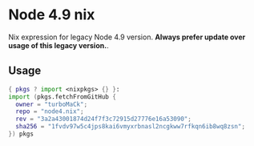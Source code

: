 # Node 4.9 nix

Nix expression for legacy Node 4.9 version. **Always prefer update over usage of this legacy version.**.

## Usage

```nix
{ pkgs ? import <nixpkgs> {} }:
import (pkgs.fetchFromGitHub {
  owner = "turboMaCk";
  repo = "node4.nix";
  rev = "3a2a43001874d24f7f3c72915d27776e16a53090";
  sha256 = "1fvdv97w5c4jps8kai6vmyxrbnasl2ncgkww7rfkqn6ib8wq8zsn";
}) pkgs
```
